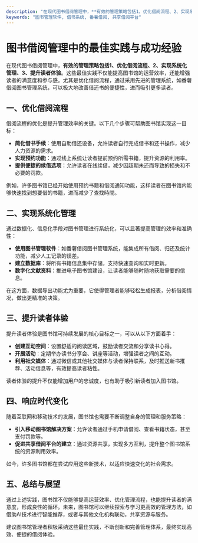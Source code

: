 ```yaml
---
description: "在现代图书借阅管理中，**有效的管理策略包括1、优化借阅流程、2、实现系统化管理、3、提升读者体验**。这些最佳实践不仅能提高图书馆的运营效率，还能增强读者的满意度和参与感。尤其是优化借阅流程，通过采用先进的管理系统，如番薯借阅图书管理系统，可以极大地改善借还书的便捷性，进而吸引更多读者。"
keywords: "图书管理软件, 借书系统, 番薯借阅, 共享借阅平台"
---
```

# 图书借阅管理中的最佳实践与成功经验

在现代图书借阅管理中，**有效的管理策略包括1、优化借阅流程、2、实现系统化管理、3、提升读者体验**。这些最佳实践不仅能提高图书馆的运营效率，还能增强读者的满意度和参与感。尤其是优化借阅流程，通过采用先进的管理系统，如番薯借阅图书管理系统，可以极大地改善借还书的便捷性，进而吸引更多读者。

## 一、优化借阅流程

借阅流程的优化是提升管理效率的关键。以下几个步骤可帮助图书馆实现这一目标：

- **简化借书手续**：使用自助借还设备，允许读者自行完成借书和还书操作，减少人力资源的需求。
- **实现预约功能**：通过线上系统让读者提前预约所需书籍，提升资源的利用率。
- **提供便捷的续借选项**：允许读者在线续借，减少因超期未还而导致的损失和不必要的罚款。

例如，许多图书馆已经开始使用预约书籍和借阅通知功能，这样读者在图书馆内能够快速找到想要借的书籍，进而减少了查找時間。

## 二、实现系统化管理

通过数据化、信息化手段对图书管理进行系统化，可以显著提高管理的效率和准确性：

- **使用图书管理软件**：如番薯借阅图书管理系统，能集成所有借阅、归还及统计功能，减少人工记录的误差。
- **建立数据库**：将所有书籍信息集中存储，支持快速查询和实时更新。
- **数字化文献资料**：推进电子图书馆建设，让读者能够随时随地获取需要的信息。

在这方面，数据导出功能尤为重要，它使得管理者能够轻松生成报表，分析借阅情况，做出更精准的决策。

## 三、提升读者体验

提升读者体验是图书馆可持续发展的核心目标之一，可以从以下方面着手：

- **创建互动空间**：设置舒适的阅读区域，鼓励读者交流和分享读书心得。
- **开展活动**：定期举办读书分享会、讲座等活动，增强读者之间的互动。
- **利用社交媒体**：通过微信或其他社交媒体与读者保持联系，及时推送新书推荐、活动信息等，有效提高读者粘性。

读者体验的提升不仅能增加用户的忠诚度，也有助于吸引新读者加入图书馆。

## 四、响应时代变化

随着互联网和移动技术的发展，图书馆也需要不断调整自身的管理和服务策略：

- **引入移动图书馆解决方案**：允许读者通过手机申请借阅、查看书籍状态，甚至支付罚款等。
- **促进共享借阅平台的建立**：通过资源共享，实现多方互利，提升整个图书馆系统的资源利用效率。

如今，许多图书馆都在尝试应用这些新技术，以适应快速变化的社会需求。

## 五、总结与展望

通过上述实践，图书馆不仅能够提高运营效率、优化管理流程，也能提升读者的满意度，形成良性的循环。未来，图书馆可以继续探索与学习更高效的管理方法，如借助AI技术进行智能推荐，或者与其他文化机构联动，共享资源与服务。

建议图书馆管理者积极采纳这些最佳实践，不断创新和完善管理体系，最终实现高效、便捷的借阅体验。
